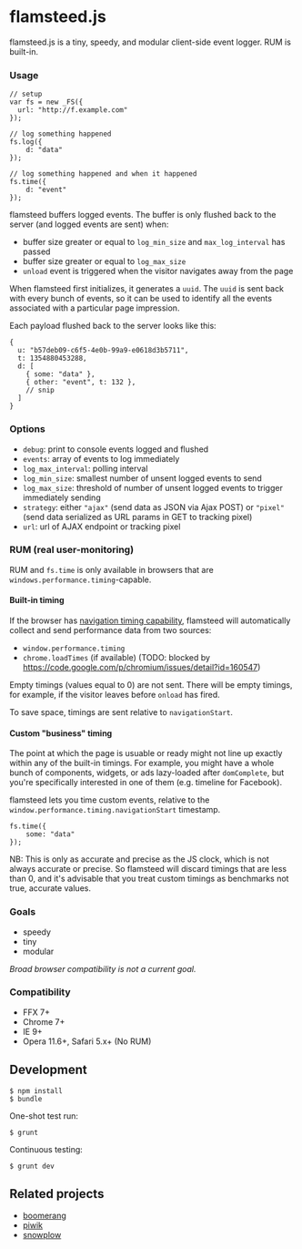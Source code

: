 # flamsteed.js

flamsteed.js is a tiny, speedy, and modular client-side event logger.
RUM is built-in.

### Usage

    // setup
    var fs = new _FS({
      url: "http://f.example.com"  
    });
    
    // log something happened
    fs.log({
        d: "data"
    });
    
    // log something happened and when it happened
    fs.time({
        d: "event"
    });
    
flamsteed buffers logged events. The buffer is only flushed back to the
server (and logged events are sent) when:

* buffer size greater or equal to `log_min_size` and `max_log_interval` has passed
* buffer size greater or equal to `log_max_size`
* `unload` event is triggered when the visitor navigates away from
  the page

When flamsteed first initializes, it generates a `uuid`. The `uuid` is
sent back with every bunch of events, so it can be used to identify
all the events associated with a particular page impression.

Each payload flushed back to the server looks like this:

    {
      u: "b57deb09-c6f5-4e0b-99a9-e0618d3b5711",
      t: 1354880453288,
      d: [
        { some: "data" },
        { other: "event", t: 132 },
        // snip
      ]
    }
    
### Options

* `debug`: print to console events logged and flushed
* `events`: array of events to log immediately
* `log_max_interval`: polling interval
* `log_min_size`: smallest number of unsent logged events to send
* `log_max_size`: threshold of number of unsent logged events to trigger immediately sending
* `strategy`: either `"ajax"` (send data as JSON via Ajax POST) or
  `"pixel"` (send data serialized as URL params in GET to tracking pixel)
* `url`: url of AJAX endpoint or tracking pixel

### RUM (real user-monitoring)

RUM and `fs.time` is only available in browsers that are `windows.performance.timing`-capable.

#### Built-in timing

If the browser has
[navigation timing capability](https://developer.mozilla.org/en-US/docs/Navigation_timing),
flamsteed will automatically collect and send performance data from
two sources:

* `window.performance.timing`
* `chrome.loadTimes` (if available) (TODO: blocked by https://code.google.com/p/chromium/issues/detail?id=160547)

Empty timings (values equal to 0) are not sent. There will be empty
timings, for example, if the visitor leaves before `onload` has fired.

To save space, timings are sent relative to `navigationStart`.

#### Custom "business" timing

The point at which the page is usuable or ready might not line up exactly within any of the
built-in timings. For example, you might have a whole bunch of
components, widgets, or ads lazy-loaded after `domComplete`, but
you're specifically interested in one of them (e.g. timeline for
Facebook).

flamsteed lets you time custom events, relative to the 
`window.performance.timing.navigationStart` timestamp.

    fs.time({
        some: "data"
    });

NB: This is only as
accurate and precise as the JS clock, which is not always accurate or
precise. So flamsteed will discard timings that are less than 0, and
it's advisable that you treat custom timings as benchmarks not true,
accurate values.

### Goals

* speedy
* tiny
* modular

*Broad browser compatibility is not a current goal.*

### Compatibility

* FFX 7+
* Chrome 7+
* IE 9+
* Opera 11.6+, Safari 5.x+ (No RUM)

## Development

    $ npm install
    $ bundle
    
One-shot test run:

    $ grunt

Continuous testing:

    $ grunt dev

## Related projects

* [boomerang](http://lognormal.github.com/boomerang/doc/)
* [piwik](http://piwik.org/)
* [snowplow](snowplowanalytics.com)
